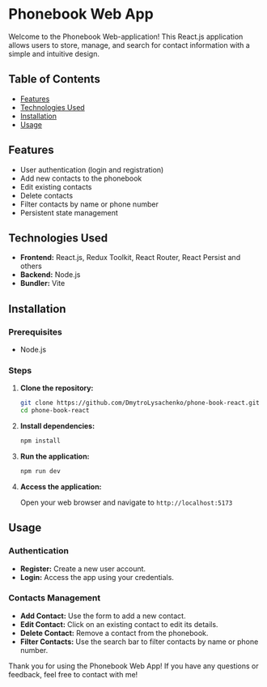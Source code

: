 # Phonebook Web App

Welcome to the Phonebook Web-application! This React.js application allows users to store, manage, and search for contact information with a simple and intuitive design.

## Table of Contents

- [Features](#features)
- [Technologies Used](#technologies-used)
- [Installation](#installation)
- [Usage](#usage)

## Features

- User authentication (login and registration)
- Add new contacts to the phonebook
- Edit existing contacts
- Delete contacts
- Filter contacts by name or phone number
- Persistent state management

## Technologies Used

- **Frontend:** React.js, Redux Toolkit, React Router, React Persist and others
- **Backend:** Node.js
- **Bundler:** Vite

## Installation

### Prerequisites

- Node.js

### Steps

1. **Clone the repository:**

   ```bash
   git clone https://github.com/DmytroLysachenko/phone-book-react.git
   cd phone-book-react
   ```

2. **Install dependencies:**

   ```bash
   npm install
   ```

3. **Run the application:**

   ```bash
   npm run dev
   ```

4. **Access the application:**

   Open your web browser and navigate to `http://localhost:5173`

## Usage

### Authentication

- **Register:** Create a new user account.
- **Login:** Access the app using your credentials.

### Contacts Management

- **Add Contact:** Use the form to add a new contact.
- **Edit Contact:** Click on an existing contact to edit its details.
- **Delete Contact:** Remove a contact from the phonebook.
- **Filter Contacts:** Use the search bar to filter contacts by name or phone number.

Thank you for using the Phonebook Web App! If you have any questions or feedback, feel free to contact with me!
